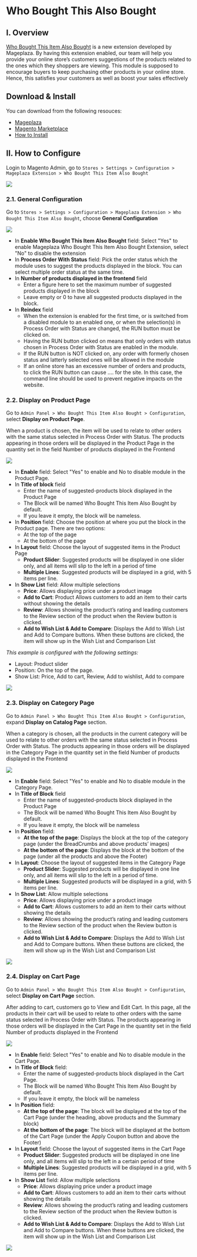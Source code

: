 # Who Bought This Also Bought

## I. Overview

[Who Bought This Item Also Bought](https://www.mageplaza.com/magento-2-who-bought-this-also-bought/) is a new extension developed by Mageplaza. By having this extension enabled, our team will help you provide your online store’s customers suggestions of the products related to the ones which they shoppers are viewing. This module is supposed to encourage buyers to keep purchasing other products in your online store. Hence, this satisfies your customers as well as boost your sales effectively

## Download & Install

You can download from the following resouces:

- [Mageplaza](https://www.mageplaza.com/magento-2-who-bought-this-also-bought/)
- [Magento Marketplace](https://marketplace.magento.com/mageplaza-module-who-bought-this-item-also-bought.html)
- [How to Install](https://www.mageplaza.com/install-magento-2-extension/)


## II. How to Configure

Login to Magento Admin, go to `Stores > Settings > Configuration > Mageplaza Extension > Who Bought This Item Also Bought
`

![](https://i.imgur.com/vKvgINR.png)

### 2.1. General Configuration

Go to ``Stores > Settings > Configuration > Mageplaza Extension > Who Bought This Item Also Bought``, choose **General Configuration**


![](https://cdn.mageplaza.com/media/general/u4t58bE.png)

* In **Enable Who Bought This Item Also Bought** field: Select "Yes" to enable Mageplaza Who Bought This Item Also Bought Extension, select "No" to disable the extension
* In **Process Order With Status** field: Pick the order status which the module uses to suggest the products displayed in the block. You can select multiple order status at the same time.
* In **Number of products displayed in the frontend** field
  * Enter a figure here to set the maximum number of suggested products displayed in the block
  * Leave empty or 0 to have all suggested products displayed in the block.
* In **Reindex** field
  * When the extension is enabled for the first time, or is switched from a disabled module to an enabled one, or when the selection(s) in Process Order with Status are changed, the RUN button must be clicked on.
  * Having the RUN button clicked on means that only orders with status chosen in Process Order with Status are enabled in the module.
  * If the RUN button is NOT clicked on, any order with formerly chosen status and latterly selected ones will be allowed in the module
  * If an online store has an excessive number of orders and products, to click the RUN button can cause …. for the site. In this case, the command line should be used to prevent negative impacts on the website.

### 2.2. Display on Product Page

Go to `Admin Panel > Who Bought This Item Also Bought > Configuration`, select **Display on Product Page**.

When a product is chosen, the item will be used to relate to other orders with the same status selected in Process Order with Status. The products appearing in those orders will be displayed in the Product Page in the quantity set in the field Number of products displayed in the Frontend 

![](https://cdn.mageplaza.com/media/general/Gd6soIY.png)

* In **Enable** field: Select "Yes" to enable and No to disable module in the Product Page.
* In **Title of block** field
  * Enter the name of suggested-products block displayed in the Product Page
  * The Block will be named Who Bought This Item Also Bought by default.
  * If you leave it empty, the block will be nameless.
* In **Position** field: Choose the position at where you put the block in the Product page. There are two options:
  * At the top of the page
  * At the bottom of the page
* In **Layout** field: Choose the layout of suggested items in the Product Page
  * **Product Slider**: Suggested products will be displayed in one slider only, and all items will slip to the left in a period of time
  * **Multiple Lines**: Suggested products will be displayed in a grid, with 5 items per line.
* In **Show List** field: Allow multiple selections
  * **Price**: Allows displaying price under a product image
  * **Add to Cart**: Product Allows customers to add an item to their carts without showing the details
  * **Review**: Allows showing the product’s rating and leading customers to the Review section of the product when the Review button is clicked.
  * **Add to Wish List & Add to Compare**: Displays the Add to Wish List and  Add to Compare buttons. When these buttons are clicked, the item will show up in the Wish List and Comparison List

*This example is configured with the following settings:*
  * Layout: Product slider
  * Position: On the top of the page.
  * Show List: Price, Add to cart, Review, Add to wishlist, Add to compare

![](https://cdn.mageplaza.com/media/general/JvR81o7.png)


### 2.3. Display on Category Page

Go to `Admin Panel > Who Bought This Item Also Bought > Configuration`, expand **Display on Catalog Page** section.

When a category is chosen, all the products in the current category will be used to relate to other orders with the same status selected in Process Order with Status. The products appearing in those orders will be displayed in the Category Page in the quantity set in the field Number of products displayed in the Frontend 

![](https://cdn.mageplaza.com/media/general/4tdjW5y.png)


* In **Enable** field: Select "Yes" to enable and No to disable module in the Category Page.
* In **Title of Block** field
  * Enter the name of suggested-products block displayed in the Product Page
  * The Block will be named Who Bought This Item Also Bought by default.
  * If you leave it empty, the block will be nameless
* In **Position** field:
  * **At the top of the page**: Displays the block at the top of the category page (under the BreadCrumbs and above products’ images)
  * **At the bottom of the page**: Displays the block at the bottom of the page (under all the products and above the Footer)
* In **Layout**: Choose the layout of suggested items in the Category Page
  * **Product Slider**: Suggested products will be displayed in one line only, and all items will slip to the left in a period of time.
  * **Multiple Lines**: Suggested products will be displayed in a grid, with 5 items per line.
* In **Show List**: Allow multiple selections
  * **Price**: Allows displaying price under a product image
  * **Add to Cart**: Allows customers to add an item to their carts without showing the details
  * **Review**: Allows showing the product’s rating and leading customers to the Review section of the product when the Review button is clicked.
  * **Add to Wish List & Add to Compare**: Displays the Add to Wish List and  Add to Compare buttons. When these buttons are clicked, the item will show up in the Wish List and Comparison List

![](https://cdn.mageplaza.com/media/general/QUrsuqP.png)

### 2.4. Display on Cart Page

Go to `Admin Panel > Who Bought This Item Also Bought > Configuration`, select **Display on Cart Page** section.

After adding to cart, customers go to View and Edit Cart. In this page, all the products in their cart will be used to relate to other orders with the same status selected in Process Order with Status. The products appearing in those orders will be displayed in the Cart Page in the quantity set in the field Number of products displayed in the Frontend


![](https://cdn.mageplaza.com/media/general/l5ibZXL.png)


* In **Enable** field: Select "Yes" to enable and No to disable module in the Cart Page.
* In **Title of Block** field: 
  * Enter the name of suggested-products block displayed in the Cart Page.
  * The Block will be named Who Bought This Item Also Bought by default.
  * If you leave it empty, the block will be nameless 
* In **Position** field:
  * **At the top of the page**: The block will be displayed at the top of the Cart Page (under the heading, above products and the Summary block)
  * **At the bottom of the page**: The block will be displayed at the bottom of the Cart Page (under the Apply Coupon button and above the Footer)
* In **Layout** field: Choose the layout of suggested items in the Cart Page
  * **Product Slider**: Suggested products will be displayed in one line only, and all items will slip to the left in a certain period of time
  * **Multiple Lines**: Suggested products will be displayed in a grid, with 5 items per line.
* In **Show List** field: Allow multiple selections
  * **Price**: Allows displaying price under a product image
  * **Add to Cart**: Allows customers to add an item to their carts without showing the details
  * **Review**: Allows showing the product’s rating and leading customers to the Review section of the product when the Review button is clicked.
  * **Add to Wish List & Add to Compare**: Displays the Add to Wish List and  Add to Compare buttons. When these buttons are clicked, the item will show up in the Wish List and Comparison List

![](https://cdn.mageplaza.com/media/general/bmIju5s.png)
